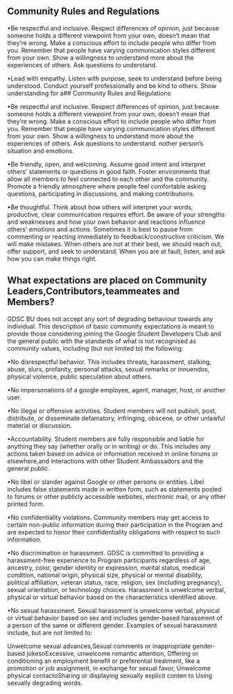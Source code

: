 ## Community Rules and Regulations

•Be respectful and inclusive.
Respect differences of opinion, just because someone holds a different viewpoint from your own, doesn’t mean that they’re wrong.
Make a conscious effort to include people who differ from you.
Remember that people have varying communication styles different from your own. Show a willingness to understand more about the experiences of others.
Ask questions to understand.

•Lead with empathy.
Listen with purpose, seek to understand before being understood.
Conduct yourself professionally and be kind to others.
Show understanding for a## Community Rules and Regulations

•Be respectful and inclusive.
Respect differences of opinion, just because someone holds a different viewpoint from your own, doesn’t mean that they’re wrong.
Make a conscious effort to include people who differ from you.
Remember that people have varying communication styles different from your own. Show a willingness to understand more about the experiences of others.
Ask questions to understand.
nother person’s situation and emotions.

•Be friendly, open, and welcoming.
Assume good intent and interpret others’ statements or questions in good faith.
Foster environments that allow all members to feel connected to each other and the community.
Promote a friendly atmosphere where people feel comfortable asking questions, participating in discussions, and making contributions.

•Be thoughtful.
Think about how others will interpret your words, productive, clear communication requires effort.
Be aware of your strengths and weaknesses and how your own behavior and reactions influence others’ emotions and actions.
Sometimes it is best to pause from commenting or reacting immediately to feedback/constructive criticism.
We will make mistakes. When others are not at their best, we should reach out, offer support, and seek to understand. When you are at fault, listen, and ask how you can make things right.

##  What expectations are placed on Community Leaders,Contributors,teammeates and Members?

GDSC BU does not accept any sort of degrading behaviour towards any individual. This description of basic community expectations is meant to provide those considering joining the Google Student Developers Club and the general public with the standards of what is not recognised as community values, including (but not limited to) the following:

•No disrespectful behavior.
This includes threats, harassment, stalking, abuse, slurs, profanity, personal attacks, sexual remarks or innuendos, physical violence, public speculation about others.

•No impersonations
of a google employee, agent, manager, host, or another user.

•No illegal or offensive activities. Student members will not publish, post, distribute, or disseminate defamatory, infringing, obscene, or other unlawful material or discussion. 

•Accountability.
Student members are fully responsible and liable for anything they say (whether orally or in writing) or do. This includes any actions taken based on advice or information received in online forums or elsewhere,and interactions with other Student Ambassadors and the general public.

•No libel or slander against Google or other persons or entities.
Libel includes false statements made in written form, such as statements posted to forums or other publicly accessible websites, electronic mail, or any other printed form.

•No confidentiality violations.
Community members may get access to certain non-public information during their participation in the Program and are expected to honor their confidentiality obligations with respect to such information.

•No discrimination or harassment.
GDSC is committed to providing a harassment-free experience to Program participants regardless of age, ancestry, color, gender identity or expression, marital status, medical condition, national origin, physical size, physical or mental disability, political affiliation, veteran status, race, religion, sex (including pregnancy), sexual orientation, or technology choices. Harassment is unwelcome verbal, physical or virtual behavior based on the characteristics identified above.

•No sexual harassment.
Sexual harassment is unwelcome verbal, physical or virtual behavior based on sex and includes gender-based harassment of a person of the same or different gender. Examples of sexual harassment include, but are not limited to:

Unwelcome sexual advances,Sexual comments or inappropriate gender-based jokesoExcessive, unwelcome romantic attention, Offering or conditioning an employment benefit or preferential treatment, like a promotion or job assignment, in exchange for sexual favor, Unwelcome physical contactoSharing or displaying sexually explicit conten to Using sexually degrading words.
